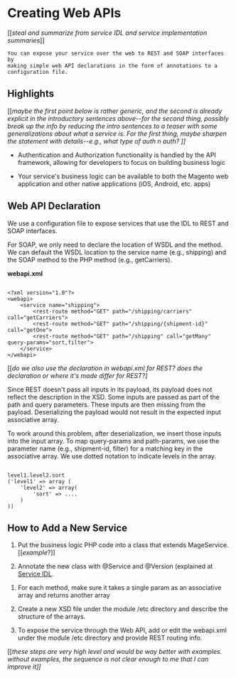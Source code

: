 Creating Web APIs
=================

[[*steal and summarize from service IDL and service implementation summaries*]]

    You can expose your service over the web to REST and SOAP interfaces by
    making simple web API declarations in the form of annotations to a
    configuration file.

Highlights
----------

[[*maybe the first point below is rather generic, and the second is already
explicit in the introductory sentences above--for the second thing, possibly
break up the info by reducing the intro sentences to a teaser with some
generalizations about what a service is. For the first thing, maybe sharpen the
statement with details--e.g., what type of auth n auth?  ]]*

-   Authentication and Authorization functionality is handled by the API
    framework, allowing for developers to focus on building business logic

-   Your service's business logic can be available to both the Magento web
    application and other native applications (iOS, Android, etc. apps)

Web API Declaration
-------------------

We use a configuration file to expose services that use the IDL to REST and SOAP
interfaces.

For SOAP, we only need to declare the location of WSDL and the method. We can
default the WSDL location to the service name (e.g., shipping) and the SOAP
method to the PHP method (e.g., getCarriers).

**webapi.xml**

~~~~~~~~~~~~~~~~~~~~~~~~~~~~~~~~~~~~~~~~~~~~~~~~~~~~~~~~~~~~~~~~~~~~~~~~~~~~~~~~

<?xml version="1.0"?>
<webapi>
    <service name="shipping">
        <rest-route method="GET" path="/shipping/carriers" call="getCarriers">
        <rest-route method="GET" path="/shipping/{shipment-id}" call="getOne">
        <rest-route method="GET" path="/shipping" call="getMany" query-params="sort,filter">
    </service>
</webapi>

~~~~~~~~~~~~~~~~~~~~~~~~~~~~~~~~~~~~~~~~~~~~~~~~~~~~~~~~~~~~~~~~~~~~~~~~~~~~~~~~

[[*do we also use the declaration in webapi.xml for REST? does the declaration
or where it's made differ for REST?]*

Since REST doesn't pass all inputs in its payload, its payload does not reflect
the description in the XSD. Some inputs are passed as part of the path and query
parameters. These inputs are then missing from the payload. Deserializing the
payload would not result in the expected input associative array.

To work around this problem, after deserialization, we insert those inputs into
the input array. To map query-params and path-params, we use the parameter name
(e.g., shipment-id, filter) for a matching key in the associative array. We use
dotted notation to indicate levels in the array.

~~~~~~~~~~~~~~~~~~~~~~~~~~~~~~~~~~~~~~~~~~~~~~~~~~~~~~~~~~~~~~~~~~~~~~~~~~~~~~~~

level1.level2.sort
('level1' => array (
    'level2' => array(
        'sort' => ....
    )
))

~~~~~~~~~~~~~~~~~~~~~~~~~~~~~~~~~~~~~~~~~~~~~~~~~~~~~~~~~~~~~~~~~~~~~~~~~~~~~~~~

How to Add a New Service
------------------------

1.  Put the business logic PHP code into a class that extends MageService.
    [[*example*?]]

2.  Annotate the new class with @Service and @Version (explained at [Service
    IDL][1].

[1]: <http://praveenck.github.io/docs/service-idl/>

1.  For each method, make sure it takes a single param as an associative array
    and returns another array

2.  Create a new XSD file under the module /etc directory and describe the
    structure of the arrays.

3.  To expose the service through the Web API, add or edit the webapi.xml under
    the module /etc directory and provide REST routing info.

[[*these steps are very high level and would be way better with examples.
without examples, the sequence is not clear enough to me that I can improve
it]]*

